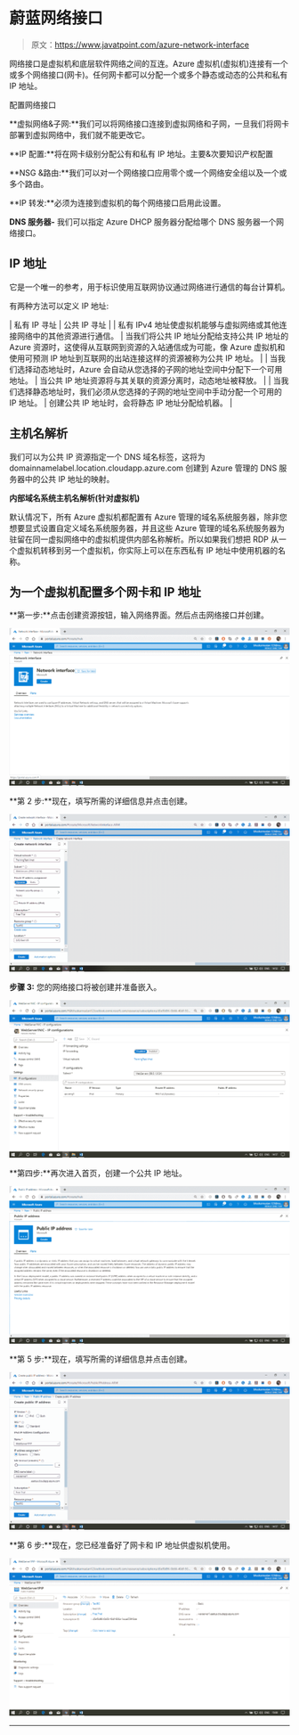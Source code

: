 # 蔚蓝网络接口

> 原文：<https://www.javatpoint.com/azure-network-interface>

网络接口是虚拟机和底层软件网络之间的互连。Azure 虚拟机(虚拟机)连接有一个或多个网络接口(网卡)。任何网卡都可以分配一个或多个静态或动态的公共和私有 IP 地址。

配置网络接口

**虚拟网络&子网:**我们可以将网络接口连接到虚拟网络和子网，一旦我们将网卡部署到虚拟网络中，我们就不能更改它。

**IP 配置:**将在网卡级别分配公有和私有 IP 地址。主要&次要知识产权配置

**NSG &路由:**我们可以对一个网络接口应用零个或一个网络安全组以及一个或多个路由。

**IP 转发:**必须为连接到虚拟机的每个网络接口启用此设置。

**DNS 服务器-** 我们可以指定 Azure DHCP 服务器分配给哪个 DNS 服务器一个网络接口。

## IP 地址

它是一个唯一的参考，用于标识使用互联网协议通过网络进行通信的每台计算机。

有两种方法可以定义 IP 地址:

| 私有 IP 寻址 | 公共 IP 寻址 |
| 私有 IPv4 地址使虚拟机能够与虚拟网络或其他连接网络中的其他资源进行通信。 | 当我们将公共 IP 地址分配给支持公共 IP 地址的 Azure 资源时，这使得从互联网到资源的入站通信成为可能，像 Azure 虚拟机和使用可预测 IP 地址到互联网的出站连接这样的资源被称为公共 IP 地址。 |
| 当我们选择动态地址时，Azure 会自动从您选择的子网的地址空间中分配下一个可用地址。 | 当公共 IP 地址资源将与其关联的资源分离时，动态地址被释放。 |
| 当我们选择静态地址时，我们必须从您选择的子网的地址空间中手动分配一个可用的 IP 地址。 | 创建公共 IP 地址时，会将静态 IP 地址分配给机器。 |

## 主机名解析

我们可以为公共 IP 资源指定一个 DNS 域名标签，这将为 domainnamelabel.location.cloudapp.azure.com 创建到 Azure 管理的 DNS 服务器中的公共 IP 地址的映射。

**内部域名系统主机名解析(针对虚拟机)**

默认情况下，所有 Azure 虚拟机都配置有 Azure 管理的域名系统服务器，除非您想要显式设置自定义域名系统服务器，并且这些 Azure 管理的域名系统服务器为驻留在同一虚拟网络中的虚拟机提供内部名称解析。所以如果我们想把 RDP 从一个虚拟机转移到另一个虚拟机，你实际上可以在东西私有 IP 地址中使用机器的名称。

## 为一个虚拟机配置多个网卡和 IP 地址

**第一步:**点击创建资源按钮，输入网络界面。然后点击网络接口并创建。

![Azure Network Interface](img/a7db5e3c44639d3ad23b18e29e786371.png)

**第 2 步:**现在，填写所需的详细信息并点击创建。

![Azure Network Interface](img/18421913f0dcb346f0b46ec5c902d2d3.png)

**步骤 3:** 您的网络接口将被创建并准备嵌入。

![Azure Network Interface](img/b16406f87cfee91e890e9395a198dcc4.png)

**第四步:**再次进入首页，创建一个公共 IP 地址。

![Azure Network Interface](img/27f770ace0633f512ec9222c41aae6a6.png)

**第 5 步:**现在，填写所需的详细信息并点击创建。

![Azure Network Interface](img/2467f28f184e9a9cfa9b36b096d302af.png)

**第 6 步:**现在，您已经准备好了网卡和 IP 地址供虚拟机使用。

![Azure Network Interface](img/95cf7de9adc66bdc4fcae2202050c5cc.png)

* * *
